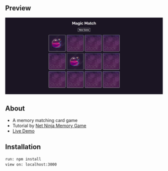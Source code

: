 ## Preview

!["React-Game"](https://github.com/WebDevBernard/React-Game/blob/main/img/MagicMatch.png?raw=true)

## About

- A memory matching card game
- Tutorial by [Net Ninja Memory Game](https://www.youtube.com/watch?v=ZCKohZwGZMw&list=PL4cUxeGkcC9iQ7g2eoNXHCJBBBz40S_Lm&index=1)
- [Live Demo](https://react-game-ashen.vercel.app/)

## Installation

`run: npm install`<br/>
`view on: localhost:3000`
